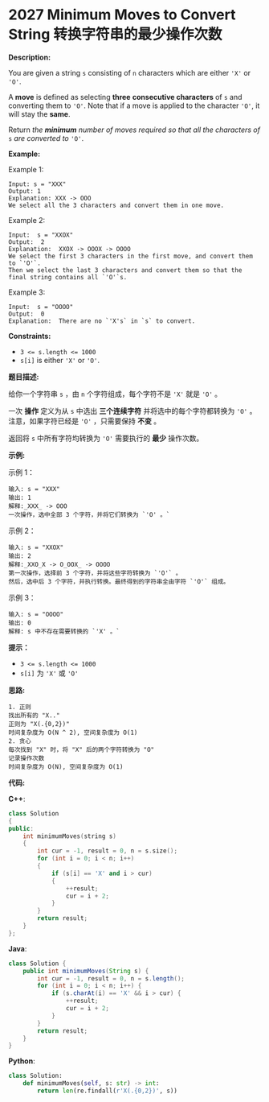 # 2027 Minimum Moves to Convert String 转换字符串的最少操作次数

__Description:__

You are given a string `s` consisting of `n` characters which are either `'X'` or `'O'`.

A __move__ is defined as selecting __three__ __consecutive characters__ of `s` and converting them to `'O'`. Note that if a move is applied to the character `'O'`, it will stay the __same__.

Return _the __minimum__ number of moves required so that all the characters of_ `s` _are converted to_ `'O'`.

__Example:__

Example 1:

```text
Input: s = "XXX"
Output: 1
Explanation: XXX -> OOO
We select all the 3 characters and convert them in one move.
```

Example 2:

```text
Input:  s = "XXOX"
Output:  2
Explanation:  XXOX -> OOOX -> OOOO
We select the first 3 characters in the first move, and convert them to `'O'`.
Then we select the last 3 characters and convert them so that the final string contains all `'O'`s.
```

Example 3:

```text
Input:  s = "OOOO"
Output:  0
Explanation:  There are no `'X's` in `s` to convert.
```

__Constraints:__

- `3 <= s.length <= 1000`
- `s[i]` is either `'X'` or `'O'`.

__题目描述:__

给你一个字符串 `s` ，由 `n` 个字符组成，每个字符不是 `'X'` 就是 `'O'` 。

一次 __操作__ 定义为从 `s` 中选出 __三个连续字符__ 并将选中的每个字符都转换为 `'O'` 。注意，如果字符已经是 `'O'` ，只需要保持 __不变__ 。

返回将 `s` 中所有字符均转换为 `'O'` 需要执行的 __最少__ 操作次数。

__示例:__

示例 1：

```text
输入: s = "XXX"
输出: 1
解释:_XXX_ -> OOO
一次操作，选中全部 3 个字符，并将它们转换为 `'O' 。`
```

示例 2：

```text
输入: s = "XXOX"
输出: 2
解释:_XXO_X -> O_OOX_ -> OOOO
第一次操作，选择前 3 个字符，并将这些字符转换为 `'O'` 。
然后，选中后 3 个字符，并执行转换。最终得到的字符串全由字符 `'O'` 组成。
```

示例 3：

```text
输入: s = "OOOO"
输出: 0
解释: s 中不存在需要转换的 `'X' 。`
```

__提示：__

- `3 <= s.length <= 1000`
- `s[i]` 为 `'X'` 或 `'O'`

__思路:__

```text
1. 正则
找出所有的 "X.."
正则为 "X(.{0,2})"
时间复杂度为 O(N ^ 2), 空间复杂度为 O(1)
2. 贪心
每次找到 "X" 时，将 "X" 后的两个字符转换为 "O"
记录操作次数
时间复杂度为 O(N), 空间复杂度为 O(1)
```

__代码:__

__C++__:

```C++
class Solution 
{
public:
    int minimumMoves(string s) 
    {
        int cur = -1, result = 0, n = s.size();
        for (int i = 0; i < n; i++) 
        {
            if (s[i] == 'X' and i > cur) 
            {
                ++result;
                cur = i + 2;
            }
        }
        return result;
    }
};
```

__Java__:

```Java
class Solution {
    public int minimumMoves(String s) {
        int cur = -1, result = 0, n = s.length();
        for (int i = 0; i < n; i++) {
            if (s.charAt(i) == 'X' && i > cur) {
                ++result;
                cur = i + 2;
            }
        }
        return result;
    }
}
```

__Python__:

```Python
class Solution:
    def minimumMoves(self, s: str) -> int:
        return len(re.findall(r'X(.{0,2})', s))
```
